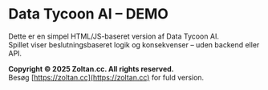 # Data Tycoon AI – DEMO

Dette er en simpel HTML/JS-baseret version af Data Tycoon AI.  
Spillet viser beslutningsbaseret logik og konsekvenser – uden backend eller API.

**Copyright © 2025 Zoltan.cc. All rights reserved.**  
Besøg [https://zoltan.cc](https://zoltan.cc) for fuld version.
